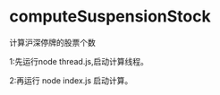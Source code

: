 computeSuspensionStock
======================

计算沪深停牌的股票个数

1:先运行node thread.js,启动计算线程。

2:再运行 node index.js 启动计算。

